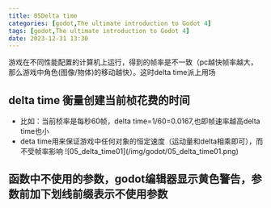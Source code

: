 ```yaml
---
title: 05Delta time
categories: [godot,The ultimate introduction to Godot 4]
tags: [godot,The ultimate introduction to Godot 4]
date: 2023-12-31 13:30
---
```


游戏在不同性能配置的计算机上运行，得到的帧率是不一致（pc越快帧率越大，那么游戏中角色(图像/物体)的移动越快）。这时delta time派上用场

## delta time 衡量创建当前桢花费的时间
- 比如：当前桢率是每秒60帧，delta time=1/60=0.0167,也即帧速率越高delta time也小
- deta time用来保证游戏中任何对象的恒定速度（运动量和delta相乘即可），而不受帧率影响
![05_delta_time01]\(/img/godot/05_delta_time01.png)

## 函数中不使用的参数，godot编辑器显示黄色警告，参数前加下划线前缀表示不使用参数

